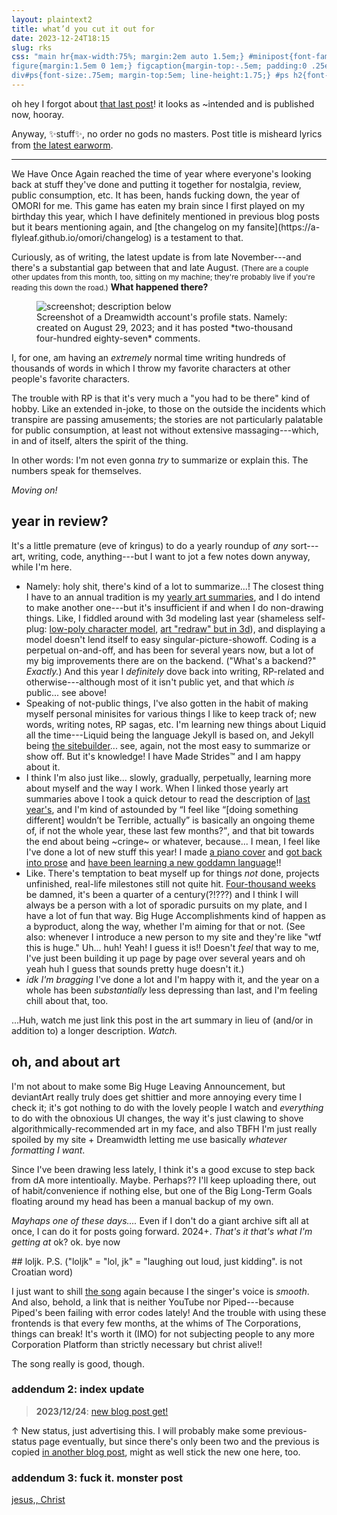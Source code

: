 ```yaml
---
layout: plaintext2
title: what’d you cut it out for
date: 2023-12-24T18:15
slug: rks
css: "main hr{max-width:75%; margin:2em auto 1.5em;} #minipost{font-family:cambria,georgia,serif; line-height:1.5; font-size:.9em;} #minipost a,#ps a{text-decoration-thickness:.15em;} @media (prefers-color-scheme:dark){#minipost a,#ps a{text-decoration-thickness:.1em; text-decoration-color:#808080;}}
figure{margin:1.5em 0 1em;} figcaption{margin-top:-.5em; padding:0 .25em; font-family:'segoe ui',sans-serif;} q{font-family:verdana,sans-serif; font-size:.8em; font-style:italic;}
div#ps{font-size:.75em; margin-top:5em; line-height:1.75;} #ps h2{font-size:1.25em; margin-bottom:.25em;} #ps h3{font-size:1.15em; margin-top:1.5em;} #ps blockquote p{font-size:1em;}"
---
```

oh hey I forgot about [that last post]({{site.url}}/blog/quickone)! it looks as ~intended and is published now, hooray.

Anyway, ✨stuff✨, no order no gods no masters. Post title is misheard lyrics from [the latest earworm](https://www.azlyrics.com/lyrics/rainbowkittensurprise/devillikeme.html).
<!--more-->

----

<div id="minipost" markdown="1">
We Have Once Again reached the time of year where everyone's looking back at stuff they've done and putting it together for nostalgia, review, public consumption, etc. It has been, hands fucking down, the year of <i style="text-transform:uppercase;font-style:normal;">Omori</i> for me. This game has eaten my brain since I first played on my birthday this year, which I have definitely mentioned in previous blog posts but it bears mentioning again, and [the changelog on my fansite](https://a-flyleaf.github.io/omori/changelog) is a testament to that.

Curiously, as of writing, the latest update is from late November---and there's a substantial gap between that and late August. <small>(There are a couple other updates from this month, too, sitting on my machine; they're probably live if you're reading this down the road.)</small> <b>What happened there?</b>

<figure><img src="{{site.url}}/assets/blog/girlhelp.png" alt="screenshot; description below">
<figcaption markdown="1">
Screenshot of a Dreamwidth account's profile stats. Namely: created on August 29, 2023; and it has posted *two-thousand four-hundred eighty-seven* comments.
</figcaption></figure>

I, for one, am having an *extremely* normal time writing hundreds of thousands of words in which I throw my favorite characters at other people's favorite characters.

The trouble with RP is that it's very much a "you had to be there" kind of hobby. Like an extended in-joke, to those on the outside the incidents which transpire are passing amusements; the stories are not particularly palatable for public consumption, at least not without extensive massaging---which, in and of itself, alters the spirit of the thing.

In other words: I'm not even gonna *try* to summarize or explain this. The numbers speak for themselves.

<i>Moving on!</i>

## year in review?
It's a little premature (eve of kringus) to do a yearly roundup of *any* sort---art, writing, code, anything---but I want to jot a few notes down anyway, while I'm here.

- Namely: holy shit, there's kind of a lot to summarize...! The closest thing I have to an annual tradition is my [yearly art summaries](https://www.deviantart.com/a-flyleaf/gallery?q=%23summary), and I do intend to make another one---but it's insufficient if and when I do non-drawing things. Like, I fiddled around with 3d modeling last year (shameless self-plug: [low-poly character model](https://a-flyleaf.github.io/ygbtdm/gallery/spin), [art "redraw" but in 3d](https://a-flyleaf.github.io/shriblets/2022-09-1920-3d/)), and displaying a model doesn't lend itself to easy singular-picture-showoff. Coding is a perpetual on-and-off, and has been for several years now, but a lot of my big improvements there are on the backend. ("What's a backend?" *Exactly.*) And this year I *definitely* dove back into writing, RP-related and otherwise---although most of it isn't public yet, and that which *is* public... see above!
- Speaking of not-public things, I've also gotten in the habit of making myself personal minisites for various things I like to keep track of; new words, writing notes, RP sagas, etc. I'm learning new things about Liquid all the time---Liquid being the language Jekyll is based on, and Jekyll being [the sitebuilder]({{site.url}}/colophon)... see, again, not the most easy to summarize or show off. But it's knowledge! I have Made Strides™ and I am happy about it.
- I think I'm also just like... slowly, gradually, perpetually, learning more about myself and the way I work. When I linked those yearly art summaries above I took a quick detour to read the description of [last year's](https://www.deviantart.com/a-flyleaf/art/2022-Summary-of-Art-943422632), and I'm kind of astounded by <q>I feel like “[doing something different] wouldn’t be Terrible, actually” is basically an ongoing theme of, if not the whole year, these last few months?</q>, and that bit towards the end about being ~cringe~ or whatever, because... I mean, I feel like I've done a lot of new stuff this year! I made [a piano cover](https://a-flyleaf.github.io/omori/piano) and [got back into prose](https://a-flyleaf.github.io/omori/writing/) and [have been learning a new goddamn language](https://a-flyleaf.github.io/omori/hrvatski/kuci)!!
- Like. There's temptation to beat myself up for things *not* done, projects unfinished, real-life milestones still not quite hit. [Four-thousand weeks](https://www.theguardian.com/books/2021/sep/01/four-thousand-weeks-by-oliver-burkeman-review-a-brief-treatise-on-time) be damned, it's been a quarter of a century(?!???) and I think I will always be a person with a lot of sporadic pursuits on my plate, and I have a lot of fun that way. Big Huge Accomplishments kind of happen as a byproduct, along the way, whether I'm aiming for that or not. (See also: whenever I introduce a new person to my site and they're like "wtf this is huge." Uh... huh! Yeah! I guess it is!! Doesn't *feel* that way to me, I've just been building it up page by page over several years and oh yeah huh I guess that sounds pretty huge doesn't it.)
- *idk I'm bragging* I've done a lot and I'm happy with it, and the year on a whole has been *substantially* less depressing than last, and I'm feeling chill about that, too.

...Huh, watch me just link this post in the art summary in lieu of (and/or in addition to) a longer description. *Watch.*

## oh, and about art
I'm not about to make some Big Huge Leaving Announcement, but deviantArt really truly does get shittier and more annoying every time I check it; it's got nothing to do with the lovely people I watch and *everything* to do with the obnoxious UI changes, the way it's just clawing to shove algorithmically-recommended art in my face, and also TBFH I'm just really spoiled by my site + Dreamwidth letting me use basically *whatever formatting I want*.

Since I've been drawing less lately, I think it's a good excuse to step back from dA more intentioally. Maybe. Perhaps?? I'll keep uploading there, out of habit/convenience if nothing else, but one of the Big Long-Term Goals floating around my head has been a manual backup of my own.

*Mayhaps one of these days....* Even if I don't do a giant archive sift all at once, I can do it for posts going forward. 2024+. *That's it that's what I'm getting at* ok? ok. bye now
</div>

<div id="ps" markdown="1">
## loljk. P.S.
("loljk" = "lol, jk" = "laughing out loud, just kidding". is not Croatian word)

I just want to shill [the song](https://yewtu.be/watch?v=rB3GPb-ylVI) again because I the singer's voice is *smooth*. And also, behold, a link that is neither YouTube nor Piped---because Piped's been failing with error codes lately! And the trouble with using these frontends is that every few months, at the whims of The Corporations, things can break! It's worth it (IMO) for not subjecting people to any more Corporation Platform than strictly necessary but christ alive!!

The song really is good, though.

### addendum 2: index update
> <b>2023/12/24</b>: [new blog post get!]()

↑ New status, just advertising this. I will probably make some previous-status page eventually, but since there's only been two and the previous is copied [in another blog post](bottleneck#but-today), might as well stick the new one here, too.

### addendum 3: fuck it. monster post
[jesus,, Christ](2023-monsterpost)
</div>